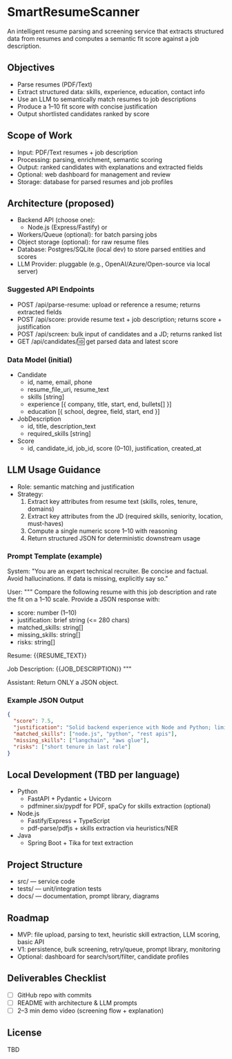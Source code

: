 # SmartResumeScanner

An intelligent resume parsing and screening service that extracts structured data from resumes and computes a semantic fit score against a job description.

## Objectives
- Parse resumes (PDF/Text)
- Extract structured data: skills, experience, education, contact info
- Use an LLM to semantically match resumes to job descriptions
- Produce a 1–10 fit score with concise justification
- Output shortlisted candidates ranked by score

## Scope of Work
- Input: PDF/Text resumes + job description
- Processing: parsing, enrichment, semantic scoring
- Output: ranked candidates with explanations and extracted fields
- Optional: web dashboard for management and review
- Storage: database for parsed resumes and job profiles

## Architecture (proposed)
- Backend API (choose one):
  - Node.js (Express/Fastify) or
- Workers/Queue (optional): for batch parsing jobs
- Object storage (optional): for raw resume files
- Database: Postgres/SQLite (local dev) to store parsed entities and scores
- LLM Provider: pluggable (e.g., OpenAI/Azure/Open-source via local server)

### Suggested API Endpoints
- POST /api/parse-resume: upload or reference a resume; returns extracted fields
- POST /api/score: provide resume text + job description; returns score + justification
- POST /api/screen: bulk input of candidates and a JD; returns ranked list
- GET  /api/candidates/:id: get parsed data and latest score

### Data Model (initial)
- Candidate
  - id, name, email, phone
  - resume_file_uri, resume_text
  - skills [string]
  - experience [{ company, title, start, end, bullets[] }]
  - education [{ school, degree, field, start, end }]
- JobDescription
  - id, title, description_text
  - required_skills [string]
- Score
  - id, candidate_id, job_id, score (0–10), justification, created_at

## LLM Usage Guidance
- Role: semantic matching and justification
- Strategy:
  1) Extract key attributes from resume text (skills, roles, tenure, domains)
  2) Extract key attributes from the JD (required skills, seniority, location, must-haves)
  3) Compute a single numeric score 1–10 with reasoning
  4) Return structured JSON for deterministic downstream usage

### Prompt Template (example)
System:
"You are an expert technical recruiter. Be concise and factual. Avoid hallucinations. If data is missing, explicitly say so."

User:
"""
Compare the following resume with this job description and rate the fit on a 1–10 scale. Provide a JSON response with:
- score: number (1–10)
- justification: brief string (<= 280 chars)
- matched_skills: string[]
- missing_skills: string[]
- risks: string[]

Resume:
{{RESUME_TEXT}}

Job Description:
{{JOB_DESCRIPTION}}
"""

Assistant: Return ONLY a JSON object.

### Example JSON Output
```json path=null start=null
{
  "score": 7.5,
  "justification": "Solid backend experience with Node and Python; limited exposure to NLP pipelines and AWS Glue.",
  "matched_skills": ["node.js", "python", "rest apis"],
  "missing_skills": ["langchain", "aws glue"],
  "risks": ["short tenure in last role"]
}
```

## Local Development (TBD per language)
- Python
  - FastAPI + Pydantic + Uvicorn
  - pdfminer.six/pypdf for PDF, spaCy for skills extraction (optional)
- Node.js
  - Fastify/Express + TypeScript
  - pdf-parse/pdfjs + skills extraction via heuristics/NER
- Java
  - Spring Boot + Tika for text extraction

## Project Structure
- src/ — service code
- tests/ — unit/integration tests
- docs/ — documentation, prompt library, diagrams

## Roadmap
- MVP: file upload, parsing to text, heuristic skill extraction, LLM scoring, basic API
- V1: persistence, bulk screening, retry/queue, prompt library, monitoring
- Optional: dashboard for search/sort/filter, candidate profiles

## Deliverables Checklist
- [ ] GitHub repo with commits
- [ ] README with architecture & LLM prompts
- [ ] 2–3 min demo video (screening flow + explanation)

## License
TBD

